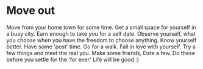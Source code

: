 # Move out

Move from your home town for some time. Get a small space for yourself in a busy city. Earn enough to take you for a self date. Observe yourself, what you choose when you have the freedom to choose anything. Know yourself better. Have some 'post' time. Go for a walk. Fall in love with yourself.  Try a few things and meet the real you. Make some friends, Date a few. Do these before you settle for the 'for ever' Life will be good :\)



